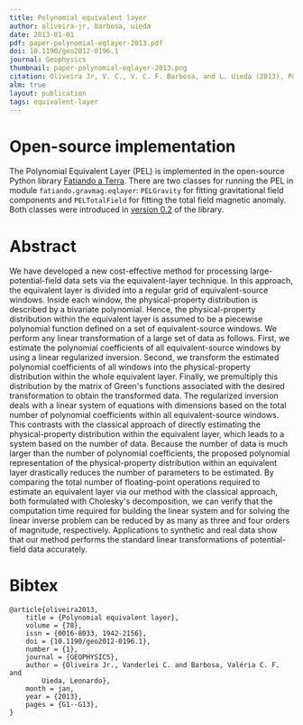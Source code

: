 ```yaml
---
title: Polynomial equivalent layer
author: oliveira-jr, barbosa, uieda
date: 2013-01-01
pdf: paper-polynomial-eqlayer-2013.pdf
doi: 10.1190/geo2012-0196.1
journal: Geophysics
thumbnail: paper-polynomial-eqlayer-2013.png
citation: Oliveira Jr, V. C., V. C. F. Barbosa, and L. Uieda (2013), Polynomial equivalent layer, Geophysics, 78(1), G1–G13, doi:10.1190/geo2012-0196.1
alm: true
layout: publication
tags: equivalent-layer
---
```


# Open-source implementation

The Polynomial Equivalent Layer (PEL) is implemented in the open-source Python
library [Fatiando a Terra](http://www.fatiando.org).
There are two classes for running the PEL in module `fatiando.gravmag.eqlayer`:
`PELGravity` for fitting gravitational field components and
`PELTotalField` for fitting the total field magnetic anomaly.
Both classes were introduced in
[version 0.2](http://www.fatiando.org/changelog.html#version-0-2)
of the library.

# Abstract

We have developed a new cost-effective method for processing
large-potential-field data sets via the equivalent-layer technique. In this
approach, the equivalent layer is divided into a regular grid of
equivalent-source windows. Inside each window, the physical-property
distribution is described by a bivariate polynomial. Hence, the
physical-property distribution within the equivalent layer is assumed to be a
piecewise polynomial function defined on a set of equivalent-source windows. We
perform any linear transformation of a large set of data as follows. First, we
estimate the polynomial coefficients of all equivalent-source windows by using
a linear regularized inversion. Second, we transform the estimated polynomial
coefficients of all windows into the physical-property distribution within the
whole equivalent layer. Finally, we premultiply this distribution by the matrix
of Green's functions associated with the desired transformation to obtain the
transformed data. The regularized inversion deals with a linear system of
equations with dimensions based on the total number of polynomial coefficients
within all equivalent-source windows. This contrasts with the classical
approach of directly estimating the physical-property distribution within the
equivalent layer, which leads to a system based on the number of data. Because
the number of data is much larger than the number of polynomial coefficients,
the proposed polynomial representation of the physical-property distribution
within an equivalent layer drastically reduces the number of parameters to be
estimated. By comparing the total number of floating-point operations required
to estimate an equivalent layer via our method with the classical approach,
both formulated with Cholesky's decomposition, we can verify that the
computation time required for building the linear system and for solving the
linear inverse problem can be reduced by as many as three and four orders of
magnitude, respectively. Applications to synthetic and real data show that our
method performs the standard linear transformations of potential-field data
accurately.

# Bibtex

    @article{oliveira2013,
        title = {Polynomial equivalent layer},
        volume = {78},
        issn = {0016-8033, 1942-2156},
        doi = {10.1190/geo2012-0196.1},
        number = {1},
        journal = {GEOPHYSICS},
        author = {Oliveira Jr., Vanderlei C. and Barbosa, Valéria C. F. and
            Uieda, Leonardo},
        month = jan,
        year = {2013},
        pages = {G1--G13},
    }
